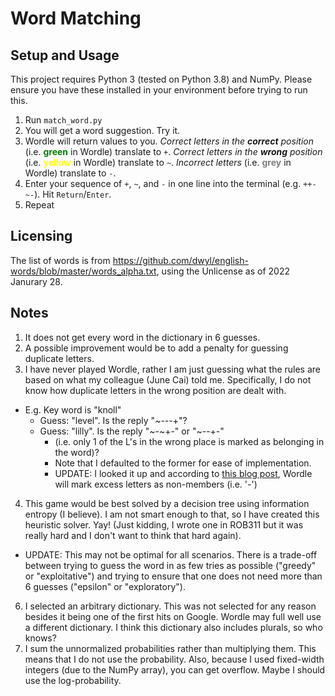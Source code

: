 # Word Matching

## Setup and Usage
This project requires Python 3 (tested on Python 3.8) and NumPy. Please ensure you have these installed in your environment before trying to run this.

1. Run `match_word.py`
2. You will get a word suggestion. Try it.
3. Wordle will return values to you. _Correct letters in the **correct** position_ (i.e. <b style="color:green">green</b> in Wordle) translate to `+`. _Correct letters in the **wrong** position_ (i.e. <b style="color:yellow">yellow</b> in Wordle) translate to `~`. _Incorrect letters_ (i.e. <b style="color:grey">grey</b> in Wordle) translate to `-`.
4. Enter your sequence of `+`, `~`, and `-` in one line into the terminal (e.g. `++-~-`). Hit `Return`/`Enter`.
5. Repeat

## Licensing

The list of words is from https://github.com/dwyl/english-words/blob/master/words_alpha.txt, using the Unlicense as of 2022 Janurary 28.

## Notes
1. It does not get every word in the dictionary in 6 guesses.
2. A possible improvement would be to add a penalty for guessing duplicate letters.
3. I have never played Wordle, rather I am just guessing what the rules are based on what my colleague (June Cai) told me. Specifically, I do not know how duplicate letters in the wrong position are dealt with.
  * E.g. Key word is "knoll"
    * Guess: "level". Is the reply "\~---+"?
    * Guess: "lilly". Is the reply "\~-\~+-" or "\~--+-"
      * (i.e. only 1 of the L's in the wrong place is marked as belonging in the word)?
      * Note that I defaulted to the former for ease of implementation.
      * UPDATE: I looked it up and according to [this blog post](https://nerdschalk.com/wordle-same-letter-twice-rules-explained-how-does-it-work/), Wordle will mark excess letters as non-members (i.e. '-')
4. This game would be best solved by a decision tree using information entropy (I believe). I am not smart enough to that, so I have created this heuristic solver. Yay! (Just kidding, I wrote one in ROB311 but it was really hard and I don't want to think that hard again).
  * UPDATE: This may not be optimal for all scenarios. There is a trade-off between trying to guess the word in as few tries as possible ("greedy" or "exploitative") and trying to ensure that one does not need more than 6 guesses ("epsilon" or "exploratory").
6. I selected an arbitrary dictionary. This was not selected for any reason besides it being one of the first hits on Google. Wordle may full well use a different dictionary. I think this dictionary also includes plurals, so who knows?
7. I sum the unnormalized probabilities rather than multiplying them. This means that I do not use the probability. Also, because I used fixed-width integers (due to the NumPy array), you can get overflow. Maybe I should use the log-probability.
